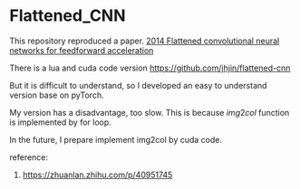 # Flattened_CNN
This repository reproduced a paper.
[2014 Flattened convolutional neural networks for feedforward acceleration](http://arxiv.org/abs/1412.5474)

There is a lua and cuda code version
https://github.com/jhjin/flattened-cnn

But it is difficult to understand, so I developed an easy to understand version base on pyTorch.

My version has a disadvantage, too slow. This is because $img2col$ function is implemented by for loop.

In the future, I prepare implement img2col by cuda code.

reference: 
1. https://zhuanlan.zhihu.com/p/40951745


